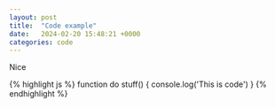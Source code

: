 ```yaml
---
layout: post
title:  "Code example"
date:   2024-02-20 15:48:21 +0000
categories: code
---
```

Nice

{% highlight js %}
function do stuff() {
  console.log('This is code')
}
{% endhighlight %}


